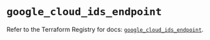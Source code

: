# `google_cloud_ids_endpoint`

Refer to the Terraform Registry for docs: [`google_cloud_ids_endpoint`](https://registry.terraform.io/providers/hashicorp/google/5.36.0/docs/resources/cloud_ids_endpoint).
